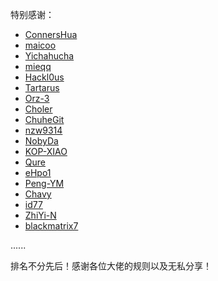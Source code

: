 特别感谢：
* [ConnersHua](https://github.com/DivineEngine/Profiles/tree/master)
* [maicoo](https://github.com/maicoobox/Surge)
* [Yichahucha](https://github.com/yichahucha/surge/tree/master)
* [mieqq](https://github.com/mieqq/mieqq)
* [Hackl0us](https://github.com/Hackl0us)
* [Tartarus](https://github.com/Tartarus2014)
* [Orz-3](https://github.com/Orz-3)
* [Choler](https://github.com/Choler)
* [ChuheGit](https://github.com/ChuheGit/1)
* [nzw9314](https://github.com/nzw9314)
* [NobyDa](https://github.com/NobyDa)
* [KOP-XIAO](https://github.com/KOP-XIAO)
* [Qure](https://github.com/Koolson/Qure)
* [eHpo1](https://github.com/787a68)
* [Peng-YM](https://github.com/Peng-YM)
* [Chavy](https://github.com/chavyleung)
* [id77](https://github.com/id77)
* [ZhiYi-N](https://github.com/ZhiYi-N)
* [blackmatrix7](https://github.com/blackmatrix7)

......

排名不分先后！感谢各位大佬的规则以及无私分享！

